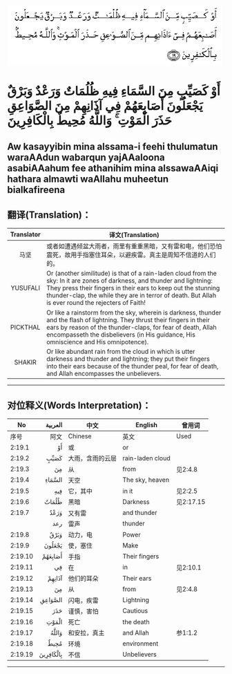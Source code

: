 ![002:019](images/002_019.gif)

#  أَوْ كَصَيِّبٍ مِنَ السَّمَاءِ فِيهِ ظُلُمَاتٌ وَرَعْدٌ وَبَرْقٌ يَجْعَلُونَ أَصَابِعَهُمْ فِي آذَانِهِمْ مِنَ الصَّوَاعِقِ حَذَرَ الْمَوْتِ ۚ وَاللَّهُ مُحِيطٌ بِالْكَافِرِينَ 

## Aw kasayyibin mina alssama-i feehi thulumatun waraAAdun wabarqun yajAAaloona asabiAAahum fee athanihim mina alssawaAAiqi hathara almawti waAllahu muheetun bialkafireena

## 翻译(Translation)：

| Translator | 译文(Translation)                                            |
|:----------:| ------------------------------------------------------------ |
| 马坚       | 或者如遭遇倾盆大雨者，雨里有重重黑暗，又有雷和电，他们恐怕震死，故用手指塞住耳朵，以避疾雷。真主是周知不信道的人们的。 |
| YUSUFALI   | Or (another similitude) is that of a rain-laden cloud from the sky: In it are zones of darkness, and thunder and lightning: They press their fingers in their ears to keep out the stunning thunder-clap, the while they are in terror of death. But Allah is ever round the rejecters of Faith! |
| PICKTHAL   | Or like a rainstorm from the sky, wherein is darkness, thunder and the flash of lightning. They thrust their fingers in their ears by reason of the thunder-claps, for fear of death, Allah encompasseth the disbelievers (in His guidance, His omniscience and His omnipotence). |
| SHAKIR     | Or like abundant rain from the cloud in which is utter darkness and thunder and lightning; they put their fingers into their ears because of the thunder peal, for fear of death, and Allah encompasses the unbelievers. |

---

## 对位释义(Words Interpretation)：

| No      |   العربية | 中文             | English          | 曾用词    |
| ------- | --------: | ---------------- | ---------------- | --------- |
| 序号    |      阿文 | Chinese          | 英文             | Used      |
| 2:19.1  |        أَوْ | 或               | or               |           |
| 2:19.2  |      كَصَيِّبٍ | 大雨，含雨的云层 | rain-laden cloud |           |
| 2:19.3  |        مِنَ | 从               | from             | 见2:4.8   |
| 2:19.4  |    السَّمَاءِ | 天空             | The sky, heaven  |           |
| 2:19.5  |       فِيهِ | 它，其中         | in it            | 见2:2.5   |
| 2:19.6  |     ظُلُمَاتٌ | 黑暗             | Darkness         | 见2:17.15 |
| 2:19.7  |      وَرَعْدٌ | 又有雷           | and thunder      |           |
|         |       رعد | 雷声             | thunder          |           |
| 2:19.8  |      وَبَرْقٌ | 动力，电         | Power            |           |
| 2:19.9  |    يَجْعَلُونَ | 使，塞住         | Make             |           |
| 2:19.10 |   أَصَابِعَهُمْ | 手指             | Their fingers    |           |
| 2:19.11 |        فِي | 在               | in               | 见2:10.1  |
| 2:19.12 |    آذَانِهِمْ | 他们的耳朵       | Their ears       |           |
| 2:19.13 |        مِنَ | 从               | from             | 见2:4.8   |
| 2:19.14 |   الصَّوَاعِقِ | 闪电，疾雷       | Lightning        |           |
| 2:19.15 |       حَذَرَ | 谨慎，害怕       | Cautious         |           |
| 2:19.16 |     الْمَوْتِ | 死亡             | the death        |           |
| 2:19.17 |     وَاللَّهُ | 和安拉，真主     | and Allah        | 参1:1.2   |
| 2:19.18 |      مُحِيطٌ | 环境             | environment      |           |
| 2:19.19 | بِالْكَافِرِينَ | 不信             | Unbelievers      |           |

---
